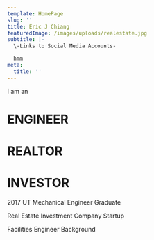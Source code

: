 ```yaml
---
template: HomePage
slug: ''
title: Eric J Chiang
featuredImage: /images/uploads/realestate.jpg
subtitle: |-
  \-Links to Social Media Accounts-

  hmm
meta:
  title: ''
---
```

I am an

# ENGINEER

# REALTOR

# INVESTOR

2017 UT Mechanical Engineer Graduate

Real Estate Investment Company Startup

Facilities Engineer Background
